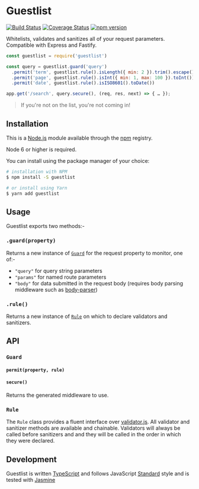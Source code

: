# Guestlist

[![Build Status](https://travis-ci.org/i-like-robots/guestlist.svg?branch=master)](https://travis-ci.org/i-like-robots/guestlist) [![Coverage Status](https://coveralls.io/repos/github/i-like-robots/guestlist/badge.svg?branch=master)](https://coveralls.io/github/i-like-robots/guestlist) [![npm version](https://badge.fury.io/js/guestlist.svg)](https://badge.fury.io/js/guestlist)

Whitelists, validates and sanitizes all of your request parameters. Compatible with Express and Fastify.

```js
const guestlist = require('guestlist')

const query = guestlist.guard('query')
  .permit('term', guestlist.rule().isLength({ min: 2 }).trim().escape())
  .permit('page', guestlist.rule().isInt({ min: 1, max: 100 }).toInt())
  .permit('date', guestlist.rule().isISO8601().toDate())

app.get('/search', query.secure(), (req, res, next) => { … });
```

> If you're not on the list, you're not coming in!

## Installation

This is a [Node.js] module available through the [npm] registry.

Node 6 or higher is required.

[Node.js]: https://nodejs.org/
[npm]: http://npmjs.com/

You can install using the package manager of your choice:

```sh
# installation with NPM
$ npm install -S guestlist

# or install using Yarn
$ yarn add guestlist
```

## Usage

Guestlist exports two methods:-

### `.guard(property)`

Returns a new instance of [`Guard`](#api-guard) for the request property to monitor, one of:-

- `"query"` for query string parameters
- `"params"` for named route parameters
- `"body"` for data submitted in the request body (requires body parsing middleware such as [body-parser])

### `.rule()`

Returns a new instance of [`Rule`](#api-rule) on which to declare validators and sanitizers.

## API

<a name="api-guard"></a>
### `Guard`

#### `permit(property, rule)`

#### `secure()`

Returns the generated middleware to use.

<a name="api-rule"></a>
### `Rule`

The `Rule` class provides a fluent interface over [validator.js]. All validator and sanitizer methods are available and chainable. Validators will always be called before sanitizers and and they will be called in the order in which they were declared.

[body-parser]: https://www.npmjs.org/package/body-parser
[validator.js]: https://www.npmjs.com/package/validator

## Development

Guestlist is written [TypeScript] and follows JavaScript [Standard] style and is tested with [Jasmine]

[TypeScript]: https://www.typescriptlang.org/
[Standard]: https://standardjs.com/
[Jasmine]: http://jasmine.github.io/
